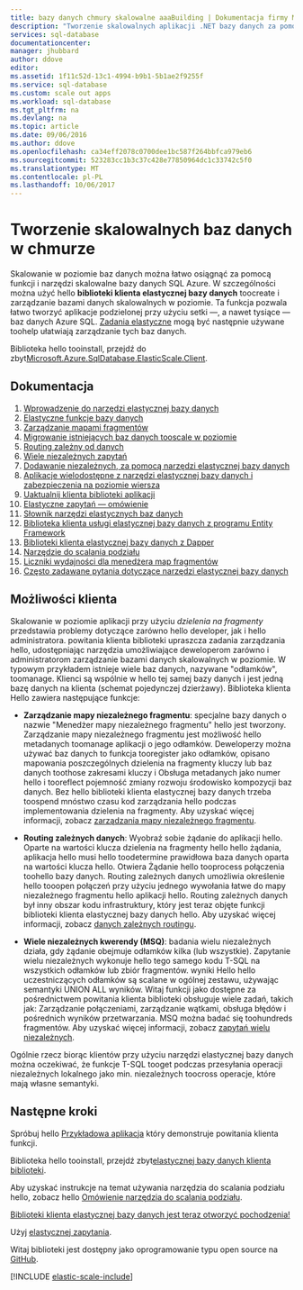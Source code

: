 ```yaml
---
title: bazy danych chmury skalowalne aaaBuilding | Dokumentacja firmy Microsoft
description: "Tworzenie skalowalnych aplikacji .NET bazy danych za pomocą biblioteki klienta elastycznej bazy danych hello"
services: sql-database
documentationcenter: 
manager: jhubbard
author: ddove
editor: 
ms.assetid: 1f11c52d-13c1-4994-b9b1-5b1ae2f9255f
ms.service: sql-database
ms.custom: scale out apps
ms.workload: sql-database
ms.tgt_pltfrm: na
ms.devlang: na
ms.topic: article
ms.date: 09/06/2016
ms.author: ddove
ms.openlocfilehash: ca34eff2078c0700dee1bc587f264bbfca979eb6
ms.sourcegitcommit: 523283cc1b3c37c428e77850964dc1c33742c5f0
ms.translationtype: MT
ms.contentlocale: pl-PL
ms.lasthandoff: 10/06/2017
---
```

# <a name="building-scalable-cloud-databases"></a>Tworzenie skalowalnych baz danych w chmurze
Skalowanie w poziomie baz danych można łatwo osiągnąć za pomocą funkcji i narzędzi skalowalne bazy danych SQL Azure. W szczególności można użyć hello **biblioteki klienta elastycznej bazy danych** toocreate i zarządzanie bazami danych skalowalnych w poziomie. Ta funkcja pozwala łatwo tworzyć aplikacje podzielonej przy użyciu setki —, a nawet tysiące — baz danych Azure SQL. [Zadania elastyczne](sql-database-elastic-jobs-powershell.md) mogą być następnie używane toohelp ułatwiają zarządzanie tych baz danych.

Biblioteka hello tooinstall, przejdź do zbyt[Microsoft.Azure.SqlDatabase.ElasticScale.Client](https://www.nuget.org/packages/Microsoft.Azure.SqlDatabase.ElasticScale.Client/). 

## <a name="documentation"></a>Dokumentacja
1. [Wprowadzenie do narzędzi elastycznej bazy danych](sql-database-elastic-scale-get-started.md)
2. [Elastyczne funkcje bazy danych](sql-database-elastic-scale-introduction.md)
3. [Zarządzanie mapami fragmentów](sql-database-elastic-scale-shard-map-management.md)
4. [Migrowanie istniejących baz danych tooscale w poziomie](sql-database-elastic-convert-to-use-elastic-tools.md)
5. [Routing zależny od danych](sql-database-elastic-scale-data-dependent-routing.md)
6. [Wiele niezależnych zapytań](sql-database-elastic-scale-multishard-querying.md)
7. [Dodawanie niezależnych, za pomocą narzędzi elastycznej bazy danych](sql-database-elastic-scale-add-a-shard.md)
8. [Aplikacje wielodostępne z narzędzi elastycznej bazy danych i zabezpieczenia na poziomie wiersza](sql-database-elastic-tools-multi-tenant-row-level-security.md)
9. [Uaktualnij klienta biblioteki aplikacji](sql-database-elastic-scale-upgrade-client-library.md) 
10. [Elastyczne zapytań — omówienie](sql-database-elastic-query-overview.md)
11. [Słownik narzędzi elastycznych baz danych](sql-database-elastic-scale-glossary.md)
12. [Biblioteka klienta usługi elastycznej bazy danych z programu Entity Framework](sql-database-elastic-scale-use-entity-framework-applications-visual-studio.md)
13. [Biblioteki klienta elastycznej bazy danych z Dapper](sql-database-elastic-scale-working-with-dapper.md)
14. [Narzędzie do scalania podziału](sql-database-elastic-scale-overview-split-and-merge.md)
15. [Liczniki wydajności dla menedżera map fragmentów](sql-database-elastic-database-client-library.md) 
16. [Często zadawane pytania dotyczące narzędzi elastycznej bazy danych](sql-database-elastic-scale-faq.md)

## <a name="client-capabilities"></a>Możliwości klienta
Skalowanie w poziomie aplikacji przy użyciu *dzielenia na fragmenty* przedstawia problemy dotyczące zarówno hello developer, jak i hello administratora. powitania klienta biblioteki upraszcza zadania zarządzania hello, udostępniając narzędzia umożliwiające deweloperom zarówno i administratorom zarządzanie bazami danych skalowalnych w poziomie. W typowym przykładem istnieje wiele baz danych, nazywane "odłamków", toomanage. Klienci są wspólnie w hello tej samej bazy danych i jest jedną bazę danych na klienta (schemat pojedynczej dzierżawy). Biblioteka klienta Hello zawiera następujące funkcje:

- **Zarządzanie mapy niezależnego fragmentu**: specjalne bazy danych o nazwie "Menedżer mapy niezależnego fragmentu" hello jest tworzony. Zarządzanie mapy niezależnego fragmentu jest możliwość hello metadanych toomanage aplikacji o jego odłamków. Deweloperzy można używać baz danych to funkcja tooregister jako odłamków, opisano mapowania poszczególnych dzielenia na fragmenty kluczy lub baz danych toothose zakresami kluczy i Obsługa metadanych jako numer hello i tooreflect pojemność zmiany rozwoju środowisko kompozycji baz danych. Bez hello biblioteki klienta elastycznej bazy danych trzeba toospend mnóstwo czasu kod zarządzania hello podczas implementowania dzielenia na fragmenty. Aby uzyskać więcej informacji, zobacz [zarządzania mapy niezależnego fragmentu](sql-database-elastic-scale-shard-map-management.md).

- **Routing zależnych danych**: Wyobraź sobie żądanie do aplikacji hello. Oparte na wartości klucza dzielenia na fragmenty hello hello żądania, aplikacja hello musi hello toodetermine prawidłowa baza danych oparta na wartości klucza hello. Otwiera Żądanie hello tooprocess połączenia toohello bazy danych. Routing zależnych danych umożliwia określenie hello tooopen połączeń przy użyciu jednego wywołania łatwe do mapy niezależnego fragmentu hello aplikacji hello. Routing zależnych danych był inny obszar kodu infrastruktury, który jest teraz objęte funkcji biblioteki klienta elastycznej bazy danych hello. Aby uzyskać więcej informacji, zobacz [danych zależnych routingu](sql-database-elastic-scale-data-dependent-routing.md).
- **Wiele niezależnych kwerendy (MSQ)**: badania wielu niezależnych działa, gdy żądanie obejmuje odłamków kilka (lub wszystkie). Zapytanie wielu niezależnych wykonuje hello tego samego kodu T-SQL na wszystkich odłamków lub zbiór fragmentów. wyniki Hello hello uczestniczących odłamków są scalane w ogólnej zestawu, używając semantyki UNION ALL wyników. Witaj funkcji jako dostępne za pośrednictwem powitania klienta biblioteki obsługuje wiele zadań, takich jak: Zarządzanie połączeniami, zarządzanie wątkami, obsługa błędów i pośrednich wyników przetwarzania. MSQ można badać się toohundreds fragmentów. Aby uzyskać więcej informacji, zobacz [zapytań wielu niezależnych](sql-database-elastic-scale-multishard-querying.md).

Ogólnie rzecz biorąc klientów przy użyciu narzędzi elastycznej bazy danych można oczekiwać, że funkcje T-SQL tooget podczas przesyłania operacji niezależnych lokalnego jako min. niezależnych toocross operacje, które mają własne semantyki.

## <a name="next-steps"></a>Następne kroki
Spróbuj hello [Przykładowa aplikacja](sql-database-elastic-scale-get-started.md) który demonstruje powitania klienta funkcji. 

Biblioteka hello tooinstall, przejdź zbyt[elastycznej bazy danych klienta biblioteki](http://www.nuget.org/packages/Microsoft.Azure.SqlDatabase.ElasticScale.Client/).

Aby uzyskać instrukcje na temat używania narzędzia do scalania podziału hello, zobacz hello [Omówienie narzędzia do scalania podziału](sql-database-elastic-scale-overview-split-and-merge.md).

[Biblioteki klienta elastycznej bazy danych jest teraz otworzyć pochodzenia!](https://azure.microsoft.com/blog/elastic-database-client-library-is-now-open-sourced/)

Użyj [elastycznej zapytania](sql-database-elastic-query-overview.md).

Witaj biblioteki jest dostępny jako oprogramowanie typu open source na [GitHub](https://github.com/Azure/elastic-db-tools). 

[!INCLUDE [elastic-scale-include](../../includes/elastic-scale-include.md)]

<!--Anchors-->
<!--Image references-->
[1]:./media/sql-database-elastic-database-client-library/glossary.png


